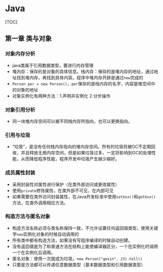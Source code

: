 # Java

[TOC]

## 第一章 类与对象

### 对象内存分析

* java类属于引用数据类型，要进行内存管理
* 堆内存：保存的是对象的具体信息。栈内存：保存的是堆内存的地址，通过地址找到堆内存，再找到具体内容。程序中堆内存开辟是通过`new`完成的
* `Person per = new Person()`，`per`保存的是栈内存的名字，内容是堆空间中的对象的地址
* 对象实例化有两种方法：1.声明并实例化 2.分步操作

### 对象引用分析

* 同一块堆内存空间可以被不同栈内存所指向，也可以更换指向。

### 引用与垃圾

* “垃圾”，是没有任何栈内存指向的堆内存空间。所有的垃圾将被GC不定期回收，并且释放无用内存空间，但是如果垃圾过多，一定将影响到GC的处理性能，从而降低程序性能，程序开发中垃圾产生越少越好。

### 成员属性封装

* 采用封装性对属性进行保护（在类外部访问或更改属性）
* 使用`private`修饰属性，在类外部不可见，在内部可见
* 如果需要在类外访问封装属性，在Java开发标准中使用`setXxx()`和`getXxx()`方法，在类外调用相应方法。

### 构造方法与匿名对象

* 构造方法名称必须与类名称保持一致，不允许设置任何返回值类型，使用关键字`new`实例化对象的时候自动调用的
* 所有类中都有构造方法，如果没有写程序编译的时候自动创建。
* 没有返回值是为了和普通方法在结构上能使编译器区分，一个在实例化时调用一个在实例化后调用。
* 匿名对象：使用一次就成为垃圾。`new Person("gexin", 23).tell()`
* 只要是方法都可以传递任意数据类型（基本数据类型和引用数据类型）

